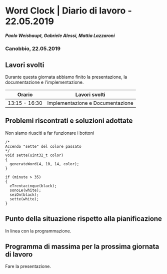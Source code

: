 # Word Clock | Diario di lavoro - 22.05.2019

##### Paolo Weishaupt, Gabriele Alessi, Mattia Lazzaroni

### Canobbio, 22.05.2019

## Lavori svolti

Durante questa giornata abbiamo finito la presentazione, la documentazione e l'implementazione.


| Orario        | Lavori svolti   |
| ------------- | --------------- |
| 13:15 - 16:30 | Implementazione e Documentazione |

## Problemi riscontrati e soluzioni adottate
Non siamo riusciti a far funzionare i bottoni
```arduino
/*
Accendo "sette" del colore passato
*/
void sette(uint32_t color)
{
  generateWord(4, 10, 14, color);
}

if (minute > 35)
{
  eTrentacinque(black);
  sonoLe(white);
  seiOn(black);
  sette(white);
}
```
## Punto della situazione rispetto alla pianificazione

In linea con la programmazione.

## Programma di massima per la prossima giornata di lavoro

Fare la presentazione.
